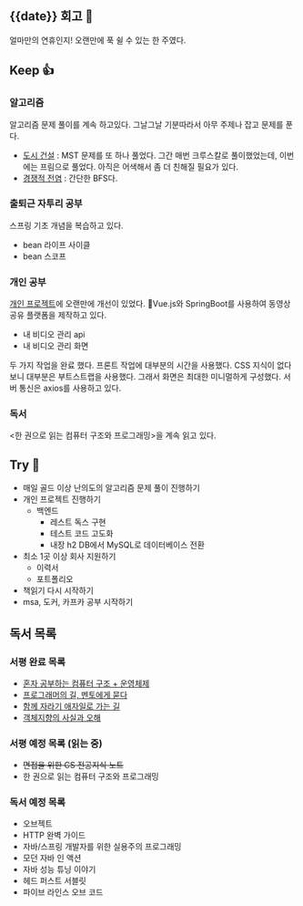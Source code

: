 ## {{date}} 회고 💬
얼마만의 연휴인지! 오랜만에 푹 쉴 수 있는 한 주였다. 

## Keep 👍
### 알고리즘
알고리즘 문제 풀이를 계속 하고있다. 그날그날 기분따라서 아무 주제나 잡고 문제를 푼다. 
- [도시 건설](https://www.acmicpc.net/problem/21924) : MST 문제를 또 하나 풀었다. 그간 매번 크루스칼로 풀이했었는데, 이번에는 프림으로 풀었다. 아직은 어색해서 좀 더 친해질 필요가 있다.
- [경쟁적 전염](https://www.acmicpc.net/problem/18405) : 간단한 BFS다. 

### 출퇴근 자투리 공부
스프링 기초 개념을 복습하고 있다. 
- bean 라이프 사이클
- bean 스코프

### 개인 공부
[개인 프로젝트](https://github.com/kimregular/mySettlement)에 오랜만에 개선이 있었다. Vue.js와 SpringBoot를 사용하여 동영상 공유 플랫폼을 제작하고 있다. 

- 내 비디오 관리 api
- 내 비디오 관리 화면

 두 가지 작업을 완료 했다. 프론트 작업에 대부분의 시간을 사용했다. CSS 지식이 없다보니 대부분은 부트스트랩을 사용했다. 그래서 화면은 최대한 미니멀하게 구성했다. 서버 통신은 axios를 사용하고 있다.

### 독서
<한 권으로 읽는 컴퓨터 구조와 프로그래밍>을 계속 읽고 있다.

## Try 🧚
- 매일 골드 이상 난의도의 알고리즘 문제 풀이 진행하기
- 개인 프로젝트 진행하기
	-  백엔드
		- 레스트 독스 구현
		- 테스트 코드 고도화
		- 내장 h2 DB에서 MySQL로 데이터베이스 전환
- 최소 1곳 이상 회사 지원하기
	-  이력서
	- 포트폴리오
- 책읽기 다시 시작하기
- msa, 도커, 카프카 공부 시작하기

## 독서 목록

### 서평 완료 목록
- [혼자 공부하는 컴퓨터 구조 + 운영체제](https://velog.io/@regular_jk_kim/혼자-공부하는-컴퓨터-구조-운영체제-를-읽고)
- [프로그래머의 길, 멘토에게 묻다](https://velog.io/@regular_jk_kim/프로그래머의-길-멘토에게-묻다-를-읽고-24jpq345)
- [함께 자라기 애자일로 가는 길](https://velog.io/@regular_jk_kim/함께-자라기-를-읽고)
- [객체지향의 사실과 오해](https://velog.io/@regular_jk_kim/객체지향의-사실과-오해-를-읽고)

###  서평 예정 목록 (읽는 중) 
- ~~면접을 위한 CS 전공지식 노트~~
- 한 권으로 읽는 컴퓨터 구조와 프로그래밍

### 독서 예정 목록
- 오브젝트
- HTTP 완벽 가이드
- 자바/스프링 개발자를 위한 실용주의 프로그래밍
- 모던 자바 인 액션
- 자바 성능 튜닝 이야기 
- 헤드 퍼스트 서블릿
- 파이브 라인스 오브 코드